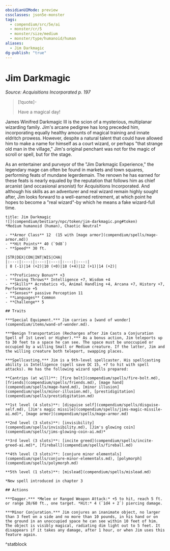 ```yaml
---
obsidianUIMode: preview
cssclasses: json5e-monster
tags:
  - compendium/src/5e/ai
  - monster/cr/5
  - monster/size/medium
  - monster/type/humanoid/human
aliases:
  - Jim Darkmagic
dg-publish: "true"
---
```

# Jim Darkmagic
*Source: Acquisitions Incorporated p. 197*  

> [!quote]-  
> 
> Have a magical day!

James Winifred Darkmagic III is the scion of a mysterious, multiplanar wizarding family. Jim's arcane pedigree has long preceded him, incorporating equally healthy amounts of magical training and innate eldritch prowess. However, despite a natural talent that could have allowed him to make a name for himself as a court wizard, or perhaps "that strange old man in the village," Jim's original penchant was not for the magic of scroll or spell, but for the stage.

As an entertainer and purveyor of the "Jim Darkmagic Experience," the legendary mage can often be found in markets and town squares, performing feats of mundane legerdemain. The renown he has earned for these feats is nearly equaled by the reputation that follows him as chief arcanist (and occasional arsonist) for Acquisitions Incorporated. And although his skills as an adventurer and real wizard remain highly sought after, Jim looks forward to a well-earned retirement, at which point he hopes to become a "real wizard"-by which he means a fake wizard-full time.

```ad-statblock
title: Jim Darkmagic
![](compendium/bestiary/npc/token/jim-darkmagic.png#token)
*Medium humanoid (human), Chaotic Neutral*

- **Armor Class** 12  (15 with [mage armor](compendium/spells/mage-armor.md))
- **Hit Points** 40 (`9d8`)
- **Speed** 30 ft.

|STR|DEX|CON|INT|WIS|CHA|
|:---:|:---:|:---:|:---:|:---:|:---:|
| 8 (-1)|14 (+2)|10 (+0)|18 (+4)|12 (+1)|14 (+2)|

- **Proficiency Bonus** +3
- **Saving Throws** Intelligence +7, Wisdom +4
- **Skills** Acrobatics +5, Animal Handling +4, Arcana +7, History +7, Performance +5
- **Senses** passive Perception 11
- **Languages** Common
- **Challenge** 5

## Traits

***Special Equipment.*** Jim carries a [wand of wonder](compendium/items/wand-of-wonder.md).

***Benign Transportation (Recharges after Jim Casts a Conjuration Spell of 1st Level or Higher).*** As a bonus action, Jim teleports up to 30 feet to a space he can see. The space must be unoccupied or occupied by a willing Small or Medium creature. If the latter, Jim and the willing creature both teleport, swapping places.

***Spellcasting.*** Jim is a 9th-level spellcaster. His spellcasting ability is Intelligence (spell save DC 15, +7 to hit with spell attacks). He has the following wizard spells prepared:

**Cantrips (at will)**: [fire bolt](compendium/spells/fire-bolt.md), [friends](compendium/spells/friends.md), [mage hand](compendium/spells/mage-hand.md), [minor illusion](compendium/spells/minor-illusion.md), [prestidigitation](compendium/spells/prestidigitation.md)

**1st level (4 slots)**: [disguise self](compendium/spells/disguise-self.md), [Jim's magic missile](compendium/spells/jims-magic-missile-ai.md)*, [mage armor](compendium/spells/mage-armor.md)

**2nd level (3 slots)**: [invisibility](compendium/spells/invisibility.md), [Jim's glowing coin](compendium/spells/jims-glowing-coin-ai.md)*

**3rd level (3 slots)**: [incite greed](compendium/spells/incite-greed-ai.md)*, [fireball](compendium/spells/fireball.md)

**4th level (3 slots)**: [conjure minor elementals](compendium/spells/conjure-minor-elementals.md), [polymorph](compendium/spells/polymorph.md)

**5th level (1 slots)**: [mislead](compendium/spells/mislead.md)

*New spell introduced in chapter 3

## Actions

***Dagger.*** *Melee or Ranged Weapon Attack:* +5 to hit, reach 5 ft. or range 20/60 ft., one target. *Hit:* 4 (`1d4 + 2`) piercing damage.

***Minor Conjuration.*** Jim conjures an inanimate object, no larger than 3 feet on a side and no more than 10 pounds, in his hand or on the ground in an unoccupied space he can see within 10 feet of him. The object is visibly magical, radiating dim light out to 5 feet. It disappears if it takes any damage, after 1 hour, or when Jim uses this feature again.
```
^statblock